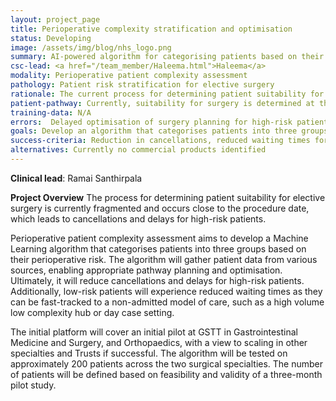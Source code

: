 ```yaml
---
layout: project_page
title: Perioperative complexity stratification and optimisation 
status: Developing
image: /assets/img/blog/nhs_logo.png
summary: AI-powered algorithm for categorising patients based on their perioperative risk, enabling appropriate pathway planning and optimisation in elective surgeries.
csc-lead: <a href="/team_member/Haleema.html">Haleema</a>
modality: Perioperative patient complexity assessment
pathology: Patient risk stratification for elective surgery
rationale: The current process for determining patient suitability for elective surgery is fragmented and occurs close to the procedure date, leading to cancellations and delays for high-risk patients.
patient-pathway: Currently, suitability for surgery is determined at the pre-assessment stage, which occurs 1-2 days before the scheduled procedure. This process is not optimised and lacks information from various sources.
training-data: N/A
errors:  Delayed optimisation of surgery planning for high-risk patients can lead to increased morbidity, mortality, and negative patient outcomes. Inappropriate stratification can also lead to increased waiting times for both low and high-risk patients, and inefficient allocation of clinical resources.
goals: Develop an algorithm that categorises patients into three groups based on their perioperative risk, enabling appropriate pathway planning and optimisation.
success-criteria: Reduction in cancellations, reduced waiting times for low-risk patients, and optimised management for high-risk patients.
alternatives: Currently no commercial products identified 
---
```


<b>Clinical lead</b>: Ramai Santhirpala<br>

<b>Project Overview</b>
The process for determining patient suitability for elective surgery is currently fragmented and occurs close to the procedure date, which leads to cancellations and delays for high-risk patients. 

Perioperative patient complexity assessment aims to develop a Machine Learning algorithm that categorises patients into three groups based on their perioperative risk. The algorithm will gather patient data from various sources, enabling appropriate pathway planning and optimisation. Ultimately, it will reduce cancellations and delays for high-risk patients. Additionally, low-risk patients will experience reduced waiting times as they can be fast-tracked to a non-admitted model of care, such as a high volume low complexity hub or day case setting.

The initial platform will cover an initial pilot at GSTT in Gastrointestinal Medicine and Surgery, and Orthopaedics, with a view to scaling in other specialties and Trusts if successful. The algorithm will be tested on approximately 200 patients across the two surgical specialties. The number of patients will be defined based on feasibility and validity of a three-month pilot study. 

